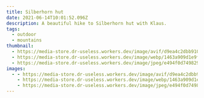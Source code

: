 ```yaml
---
title: Silberhorn hut
date: 2021-06-14T10:01:52.096Z
description: A beautiful hike to Silberhorn hut with Klaus.
tags:
  - outdoor
  - mountains
thumbnail:
  - https://media-store.dr-useless.workers.dev/image/avif/d9ea4c2dbb9102074d278793d7a89ead3e03ecba0d1fccce735cfd14612d8da5
  - https://media-store.dr-useless.workers.dev/image/webp/1463a909d1e9f9078b851c41d0a5341c05e070d8d9c365e14a876ee4ca5a5e75
  - https://media-store.dr-useless.workers.dev/image/jpeg/e494f0d749829ab6b8bbf8cff6d070224c3e8ed220e1d8d3c85c9e1ee5901533
images:
  - - https://media-store.dr-useless.workers.dev/image/avif/d9ea4c2dbb9102074d278793d7a89ead3e03ecba0d1fccce735cfd14612d8da5
    - https://media-store.dr-useless.workers.dev/image/webp/1463a909d1e9f9078b851c41d0a5341c05e070d8d9c365e14a876ee4ca5a5e75
    - https://media-store.dr-useless.workers.dev/image/jpeg/e494f0d749829ab6b8bbf8cff6d070224c3e8ed220e1d8d3c85c9e1ee5901533
---
```

